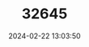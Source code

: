 ---
title: "32645"
category: "Randia pleiomeris"
draft: false
date: 2024-02-22 13:03:50
languages:
  Spanish; Castilian: ["Crucito", "Tintero"]
---